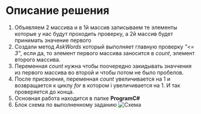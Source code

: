 # Описание решения
1. Объявляем 2 массива и в 1й массив записываем те элементы которые у нас будут проходить проверку, а 2й массив будет принимать значение первого
2. Создали метод *AskWords* который выполняет главную проверку *"<= 3"*, eсли да, то элемент первого массива заносится в *count*, элемент второго массива.
3. Переменная *count* нужна чтобы поочередно закидывать значчения из первого массива во второй и чтобы потом не было пробелов.
4. После присвоения, переменная *count* увеличивается на 1 и возвращается к циклу *for* в котором i увеличивается на 1. И так проверяется до конца.
5. Основная работа находится в папке **ProgramC#**
6. Блок схема по выполненному заданию ![Схема](%D0%A1%D1%85%D0%B5%D0%BC%D0%B0.jpg)